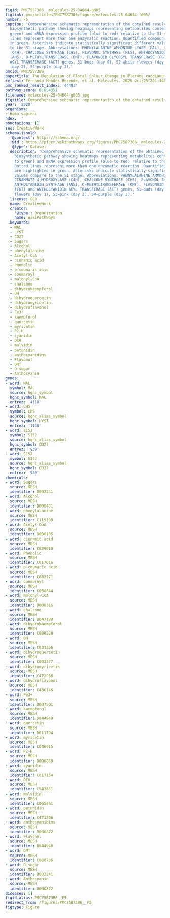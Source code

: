 ```yaml
---
figid: PMC7587386__molecules-25-04664-g005
figlink: pmc/articles/PMC7587386/figure/molecules-25-04664-f005/
number: F5
caption: 'Comprehensive schematic representation of the obtained results. Flavonoid
  biosynthetic pathway showing heatmaps representing metabolites content (orange to
  green) and mRNA expression profile (blue to red) relative to the S1 stage. Dotted
  lines represent more than one enzymatic reaction. Quantified compounds are highlighted
  in green. Asterisks indicate statistically significant different values compare
  to the S1 stage. Abbreviations: PHENYLALANINE AMMONIUM LYASE (PAL), CINAMMATE 4-HYDROXYLASE
  (C4H), CHALCONE SYNTHASE (CHS), FLAVONOL SYNTHASE (FLS), ANTHOCYANIDIN SYNTHASE
  (ANS), O-METHYLTRANSFERASE (OMT), FLAVONOID GLYCOSYL TRANSFERASE (FGT) and ANTHOCYANIDIN
  ACYL TRANSFERASE (ACT) genes, S1—buds (day 0), S2—white flowers (day 1), S3—pink
  (day 2), S4—purple (day 3).'
pmcid: PMC7587386
papertitle: The Regulation of Floral Colour Change in Pleroma raddianum (DC.) Gardner.
reftext: Fernanda Mendes Rezende, et al. Molecules. 2020 Oct;25(20):4664.
pmc_ranked_result_index: '44493'
pathway_score: 0.854351
filename: molecules-25-04664-g005.jpg
figtitle: Comprehensive schematic representation of the obtained results
year: '2020'
organisms:
- Homo sapiens
ndex: ''
annotations: []
seo: CreativeWork
schema-jsonld:
  '@context': https://schema.org/
  '@id': https://pfocr.wikipathways.org/figures/PMC7587386__molecules-25-04664-g005.html
  '@type': Dataset
  description: 'Comprehensive schematic representation of the obtained results. Flavonoid
    biosynthetic pathway showing heatmaps representing metabolites content (orange
    to green) and mRNA expression profile (blue to red) relative to the S1 stage.
    Dotted lines represent more than one enzymatic reaction. Quantified compounds
    are highlighted in green. Asterisks indicate statistically significant different
    values compare to the S1 stage. Abbreviations: PHENYLALANINE AMMONIUM LYASE (PAL),
    CINAMMATE 4-HYDROXYLASE (C4H), CHALCONE SYNTHASE (CHS), FLAVONOL SYNTHASE (FLS),
    ANTHOCYANIDIN SYNTHASE (ANS), O-METHYLTRANSFERASE (OMT), FLAVONOID GLYCOSYL TRANSFERASE
    (FGT) and ANTHOCYANIDIN ACYL TRANSFERASE (ACT) genes, S1—buds (day 0), S2—white
    flowers (day 1), S3—pink (day 2), S4—purple (day 3).'
  license: CC0
  name: CreativeWork
  creator:
    '@type': Organization
    name: WikiPathways
  keywords:
  - MAL
  - LYST
  - CD27
  - Sugars
  - Alcohol
  - phenylalanine
  - Acetyl-CoA
  - cinnamic acid
  - Phenolic
  - p-coumaric acid
  - coumaroyl
  - malonyl-CoA
  - chalcone
  - dihydrokaempferol
  - OH
  - dihydroquercetin
  - dihydromyricetin
  - dihydroflavonol
  - Fe3+
  - kaempferol
  - quercetin
  - myricetin
  - R2-H
  - cyanidin
  - OCH
  - malvidin
  - petunidin
  - anthocyanidins
  - Flavonol
  - OMT
  - O-sugar
  - Anthocyanin
genes:
- word: MAL
  symbol: MAL
  source: hgnc_symbol
  hgnc_symbol: MAL
  entrez: '4118'
- word: CHS
  symbol: CHS
  source: hgnc_alias_symbol
  hgnc_symbol: LYST
  entrez: '1130'
- word: s152
  symbol: S152
  source: hgnc_alias_symbol
  hgnc_symbol: CD27
  entrez: '939'
- word: S152
  symbol: S152
  source: hgnc_alias_symbol
  hgnc_symbol: CD27
  entrez: '939'
chemicals:
- word: Sugars
  source: MESH
  identifier: D002241
- word: Alcohol
  source: MESH
  identifier: D000431
- word: phenylalanine
  source: MESH
  identifier: C119108
- word: Acetyl-CoA
  source: MESH
  identifier: D000105
- word: cinnamic acid
  source: MESH
  identifier: C029010
- word: Phenolic
  source: MESH
  identifier: C017616
- word: p-coumaric acid
  source: MESH
  identifier: C032171
- word: coumaroyl
  source: MESH
  identifier: C058644
- word: malonyl-CoA
  source: MESH
  identifier: D008316
- word: chalcone
  source: MESH
  identifier: D047188
- word: dihydrokaempferol
  source: MESH
  identifier: C080220
- word: OH
  source: MESH
  identifier: C031356
- word: dihydroquercetin
  source: MESH
  identifier: C003377
- word: dihydromyricetin
  source: MESH
  identifier: C472036
- word: dihydroflavonol
  source: MESH
  identifier: C436146
- word: Fe3+
  source: MESH
  identifier: D007501
- word: kaempferol
  source: MESH
  identifier: D044949
- word: quercetin
  source: MESH
  identifier: D011794
- word: myricetin
  source: MESH
  identifier: C040015
- word: R2-H
  source: MESH
  identifier: D006859
- word: cyanidin
  source: MESH
  identifier: C017154
- word: OCH
  source: MESH
  identifier: C542851
- word: malvidin
  source: MESH
  identifier: C065861
- word: petunidin
  source: MESH
  identifier: C473206
- word: anthocyanidins
  source: MESH
  identifier: D000872
- word: Flavonol
  source: MESH
  identifier: D044948
- word: OMT
  source: MESH
  identifier: C060706
- word: O-sugar
  source: MESH
  identifier: D002241
- word: Anthocyanin
  source: MESH
  identifier: D000872
diseases: []
figid_alias: PMC7587386__F5
redirect_from: /figures/PMC7587386__F5
figtype: Figure
---
```

